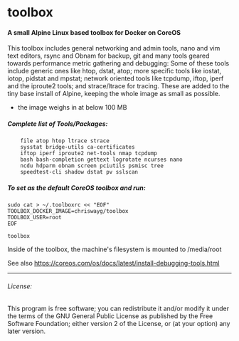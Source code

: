 # toolbox
#### A small Alpine Linux based toolbox for Docker on CoreOS

This toolbox includes general networking and admin tools, nano and vim text editors, rsync and Obnam for backup, git and many tools geared towards performance metric gathering and debugging: Some of these tools include generic ones like htop, dstat, atop; more specific tools like iostat, iotop, pidstat and mpstat; network oriented tools like tcpdump, iftop, iperf and the iproute2 tools; and strace/ltrace for tracing. These are added to the tiny base install of Alpine, keeping the whole image as small as possible.

- the image weighs in at below 100 MB

##### Complete list of Tools/Packages:

		file atop htop ltrace strace 
		sysstat bridge-utils ca-certificates 
		iftop iperf iproute2 net-tools nmap tcpdump
		bash bash-completion gettext logrotate ncurses nano 
		ncdu hdparm obnam screen pciutils psmisc tree
		speedtest-cli shadow dstat pv sslscan

##### To set as the default CoreOS toolbox and run:

    sudo cat > ~/.toolboxrc << "EOF"
    TOOLBOX_DOCKER_IMAGE=chriswayg/toolbox
    TOOLBOX_USER=root
    EOF
    
    toolbox
    
Inside of the toolbox, the machine's filesystem is mounted to /media/root

See also https://coreos.com/os/docs/latest/install-debugging-tools.html

---
###### License:
This program is free software; you can redistribute it and/or modify it under the terms of the GNU General Public License as published by the Free Software Foundation; either version 2 of the License, or (at your option) any later version.
